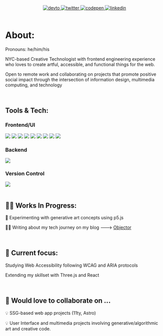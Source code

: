 

<div align="center">
<a href="https://dev.to/codepen.io/nycbeardo" target="_blank">
<img src=https://img.shields.io/badge/dev.to-%2308090A.svg?&style=for-the-badge&logo=dev.to&logoColor=blue alt=devto style="margin-bottom: 5px;" />
</a>
  
<a href="https://twitter.com/twitter.com/nycbeardo" target="_blank">
<img src=https://img.shields.io/badge/twitter-%2300acee.svg?&style=for-the-badge&logo=twitter&logoColor=black alt=twitter style="margin-bottom: 5px;" />
</a>
  
<a href="https://codepen.com/codepen.io/nycbeardo" target="_blank">
<img src=https://img.shields.io/badge/codepen-%23131417.svg?&style=for-the-badge&logo=codepen&logoColor=white alt=codepen style="margin-bottom: 5px;" />
</a>
  
<a href="https://linkedin.com/in/https://www.linkedin.com/in/montique-stevens/" target="_blank">
<img src=https://img.shields.io/badge/linkedin-%231E77B5.svg?&style=for-the-badge&logo=linkedin&logoColor=white alt=linkedin style="margin-bottom: 5px;" />
</a>  
</div>

<br/>

# About:

Pronouns: he/him/his

NYC-based Creative Technologist with frontend engineering experience who loves to create artful, accessible, and functional things for the web.

Open to remote work and collaborating on projects that promote positive social impact through the intersection of information design, multimedia computing, and technology

<br/>


## Tools & Tech:

### Frontend/UI
<div align="left">  
  <img src="https://img.shields.io/badge/HTML5-E34F26?style=for-the-badge&logo=html5&logoColor=white" />
  <img src="https://img.shields.io/badge/CSS3-1572B6?style=for-the-badge&logo=css3&logoColor=white  " />
  <img src="https://img.shields.io/badge/Sass-CC6699?style=for-the-badge&logo=sass&logoColor=white" />
    <img src="https://img.shields.io/badge/Tailwind_CSS-38B2AC?style=for-the-badge&logo=tailwind-css&logoColor=white" />
  <img src="https://img.shields.io/badge/JavaScript-323330?style=for-the-badge&logo=javascript&logoColor=F7DF1E" />
   <img src="https://img.shields.io/badge/React-33302E?style=for-the-badge&logo=react&logoColor=F7DF1E" />
  <img src="https://img.shields.io/badge/p5.js-ED225D?style=for-the-badge&logo=p5js-css&logoColor=white" />
  <img src="https://img.shields.io/badge/11ty-000000?style=for-the-badge&logo=eleventy&logoColor=white" />
  <img src="https://img.shields.io/badge/Gatsby-663399?style=for-the-badge&logo=gatsby&logoColor=white" />
</div>

### Backend
<div align="left">
  <img src="https://img.shields.io/badge/Node.js-339933?style=for-the-badge&logo=nodedotjs&logoColor=white" />
            </div>
  
### Version Control
<div align="left">
  <img src="https://img.shields.io/badge/Git-F05032?style=for-the-badge&logo=git&logoColor=white" />
  
  
  </div>


<br />


## 💪🏾 Works In Progress:

🔭 Experimenting with generative art concepts using p5.js

✍🏾 Writing about my tech journey on my blog ---> [Objector](https://objector.netlify.app/)


<br/>

## 🌱 Current focus:

 Studying Web Accessibility following WCAG and ARIA protocols

 Extending my skillset with Three.js and React

<br/>


## 👯 Would love to collaborate on ...

💡 SSG-based web app projects (11ty, Astro)

💡 User Interface and multimedia projects involving generative/algorithmic art and creative code.

<br/>



<!--
**nycbeardo/nycbeardo** is a ✨ _special_ ✨ repository because its `README.md` (this file) appears on your GitHub profile.

Here are some ideas to get you started:

- 🔭 I’m currently working on ...
- 🌱 I’m currently learning ...
- 👯 I’m looking to collaborate on ...
- 🤔 I’m looking for help with ...
- 💬 Ask me about ...
- 📫 How to reach me: ...
- 😄 Pronouns: ...
- ⚡ Fun fact: ...
-->
